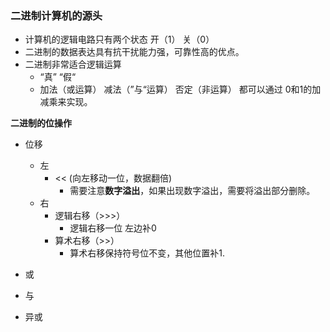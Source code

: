 ### 二进制计算机的源头

- 计算机的逻辑电路只有两个状态 开（1） 关（0）
- 二进制的数据表达具有抗干扰能力强，可靠性高的优点。
- 二进制非常适合逻辑运算
  - “真” “假“
  - 加法（或运算） 减法（”与“运算） 否定（非运算） 都可以通过 0和1的加减乘来实现。

**二进制的位操作**

- 位移

  - 左
    - << (向左移动一位，数据翻倍) 
      - 需要注意**数字溢出**，如果出现数字溢出，需要将溢出部分删除。
  - 右
    - 逻辑右移（>>>）
      - 逻辑右移一位 左边补0
    - 算术右移（>>）
      - 算术右移保持符号位不变，其他位置补1.

- 或


- 与

 
- 异或
